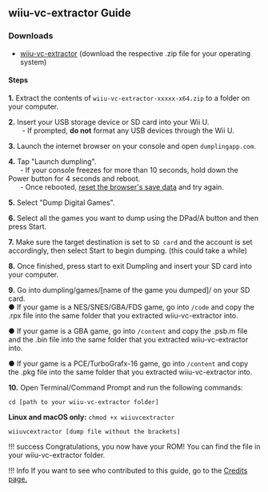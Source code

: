 ## wiiu-vc-extractor Guide

### Downloads

* [wiiu-vc-extractor](https://github.com/wheatevo/wiiu-vc-extractor/releases/tag/latest/) (download the respective .zip file for your operating system)

#### Steps

**1.** Extract the contents of ``wiiu-vc-extractor-xxxxx-x64.zip`` to a folder on your computer.

**2.** Insert your USB storage device or SD card into your Wii U.<br>
&nbsp;&nbsp;&nbsp;&nbsp;&nbsp;&nbsp; - If prompted, **do not** format any USB devices through the Wii U.

**3.** Launch the internet browser on your console and open `dumplingapp.com`.

**4.** Tap "Launch dumpling". <br>
&nbsp;&nbsp;&nbsp;&nbsp;&nbsp;&nbsp;- If your console freezes for more than 10 seconds, hold down the Power button for 4 seconds and reboot.<br>
&nbsp;&nbsp;&nbsp;&nbsp;&nbsp;&nbsp;- Once rebooted, [reset the browser's save data](https://en-americas-support.nintendo.com/app/answers/detail/a_id/1507/~/how-to-delete-the-internet-browser-history) and try again.

**5.** Select "Dump Digital Games".

**6.** Select all the games you want to dump using the DPad/A button and then press Start.

**7.** Make sure the target destination is set to ``SD card`` and the account is set accordingly, then select Start to begin dumping. (this could take a while)

**8.** Once finished, press start to exit Dumpling and insert your SD card into your computer.

**9.** Go into dumpling/games/[name of the game you dumped]/ on your SD card.  
● If your game is a NES/SNES/GBA/FDS game, go into ``/code`` and copy the .rpx file into the same folder that you extracted wiiu-vc-extractor into.

● If your game is a GBA game, go into ``/content`` and copy the .psb.m file and the .bin file into the same folder that you extracted wiiu-vc-extractor into.

● If your game is a PCE/TurboGrafx-16 game, go into ``/content`` and copy the .pkg file into the same folder that you extracted wiiu-vc-extractor into.

**10.** Open Terminal/Command Prompt and run the following commands:

``cd [path to your wiiu-vc-extractor folder]``

**Linux and macOS only:** ``chmod +x wiiuvcextractor``

``wiiuvcextractor [dump file without the brackets]``

!!! success
    Congratulations, you now have your ROM! You can find the file in your wiiu-vc-extractor folder.

!!! Info
    If you want to see who contributed to this guide, go to the [Credits page.](credits.md)
